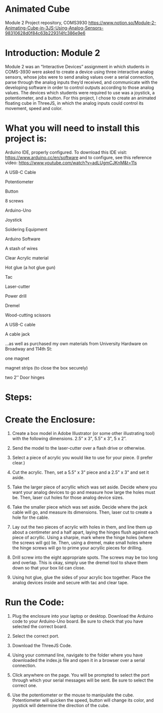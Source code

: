 # Animated Cube 
Module 2 Project repository, COMS3930
https://www.notion.so/Module-2-Animating-Cube-in-3JS-Using-Analog-Sensors-98310628d0f84c63b229314fc386e9e6

# Introduction: Module 2  

Module 2 was an “Interactive Devices” assignment in which students in COMS-3930 were asked to create a device using three interactive analog sensors, whose jobs were to send analog values over a serial connection, parse through the analog inputs they’d received, and communicate with the developing software in order to control outputs according to those analog values. The devices which students were required to use was a joystick, a potentiometer, and a button. For this project, I chose to create an animated floating cube in ThreeJS, in which the analog inputs could control its movement, speed and color. 

# What you will need to install this project is: 

Arduino IDE, properly configured. To download this IDE visit: https://www.arduino.cc/en/software and to configure, see this reference video: https://www.youtube.com/watch?v=adLUgmCJKnM&t=11s

A USB-C Cable

Potentiometer

Button

8 screws

Arduino-Uno

Joystick

Soldering Equipment

Arduino Software

A stash of wires

Clear Acrylic material

Hot glue (a hot glue gun)

Tac

Laser-cutter

Power drill

Dremel

Wood-cutting scissors

A USB-C cable

A cable jack


...as well as purchased my own materials from University Hardware on Broadway and 114th St: 

 
one magnet

magnet strips (to close the box securely)

two 2’’ Door hinges

# Steps:

# Create the Enclosure: 

1. Create a box model in Adobe Illustrator (or some other illustrating tool) with the following dimensions. 2.5” x 3",  5.5” x 3", 5 x 2”. 

2. Send the model to the laser-cutter over a flash drive or otherwise. 

3. Select a piece of acrylic you would like to use for your piece. (I prefer clear.)

4. Cut the acrylic. Then, set a 5.5" x 3" piece and a 2.5" x 3" and set it aside. 

5. Take the larger piece of acryllic which was set aside. Decide where you want your analog devices to go and measure how large the holes must be. Then, laser cut holes for those analog device sizes. 

6. Take the smaller piece which was set aside. Decide where the jack cable will go, and measure its dimensions. Then, laser cut to create a hole for the cable.  

7. Lay out the two pieces of acrylic with holes in them, and line them up about a centimeter and a half apart, laying the hinges flush against each piece of acryllic. Using a sharpie, mark where the hinge holes (where the screws will go) lie. Then, using a dremel, make small holes where the hinge screws will go to prime your acryilic pieces for drilling. 

8. Drill screw into the eight appropriate spots. The screws may be too long and overlap. This is okay, simply use the dremel tool to shave them down so that your box lid can close. 

9. Using hot glue, glue the sides of your acrylic box together. Place the analog devices inside and secure with tac and clear tape. 


# Run the Code: 

1. Plug the enclosure into your laptop or desktop. Download the Arduino code to your Arduino-Uno board. Be sure to check that you have selected the correct board. 

2. Select the correct port.

3. Download the ThreeJS Code. 

3. Using your command line, navigate to the folder where you have downloaded the index.js file and open it in a browser over a serial connection. 

4. Click anywhere on the page. You will be prompted to select the port through which your serial messages will be sent. Be sure to select the correct one. 

5. Use the potentiometer or the mouse to manipulate the cube. Potentiometer will quicken the speed, button will change its color, and joystick will determine the direction of the cube.
